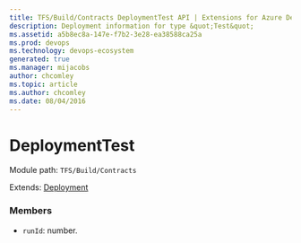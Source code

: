 ```yaml
---
title: TFS/Build/Contracts DeploymentTest API | Extensions for Azure DevOps Services
description: Deployment information for type &quot;Test&quot;
ms.assetid: a5b8ec8a-147e-f7b2-3e28-ea38588ca25a
ms.prod: devops
ms.technology: devops-ecosystem
generated: true
ms.manager: mijacobs
author: chcomley
ms.topic: article
ms.author: chcomley
ms.date: 08/04/2016
---
```


# DeploymentTest

Module path: `TFS/Build/Contracts`

Extends: [Deployment](./Deployment.md)

### Members

* `runId`: number. 

